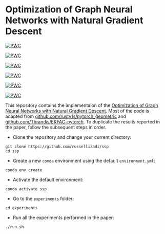 # Optimization of Graph Neural Networks with Natural Gradient Descent

[![PWC](https://img.shields.io/endpoint.svg?url=https://paperswithcode.com/badge/optimization-of-graph-neural-networks-with/node-classification-on-citeseer)](https://paperswithcode.com/sota/node-classification-on-citeseer?p=optimization-of-graph-neural-networks-with)

[![PWC](https://img.shields.io/endpoint.svg?url=https://paperswithcode.com/badge/optimization-of-graph-neural-networks-with/node-classification-on-cora)](https://paperswithcode.com/sota/node-classification-on-cora?p=optimization-of-graph-neural-networks-with)

[![PWC](https://img.shields.io/endpoint.svg?url=https://paperswithcode.com/badge/optimization-of-graph-neural-networks-with/node-classification-on-pubmed)](https://paperswithcode.com/sota/node-classification-on-pubmed?p=optimization-of-graph-neural-networks-with)

[![PWC](https://img.shields.io/endpoint.svg?url=https://paperswithcode.com/badge/optimization-of-graph-neural-networks-with/node-classification-on-citeseer-with-public)](https://paperswithcode.com/sota/node-classification-on-citeseer-with-public?p=optimization-of-graph-neural-networks-with)

[![PWC](https://img.shields.io/endpoint.svg?url=https://paperswithcode.com/badge/optimization-of-graph-neural-networks-with/node-classification-on-pubmed-with-public)](https://paperswithcode.com/sota/node-classification-on-pubmed-with-public?p=optimization-of-graph-neural-networks-with)

[![PWC](https://img.shields.io/endpoint.svg?url=https://paperswithcode.com/badge/optimization-of-graph-neural-networks-with/node-classification-on-cora-with-public-split)](https://paperswithcode.com/sota/node-classification-on-cora-with-public-split?p=optimization-of-graph-neural-networks-with)

This repository contains the implementaion of the [Optimization of Graph Neural Networks with Natural Gradient Descent](https://arxiv.org/abs/2008.09624). Most of the code is adapted from [github.com/rusty1s/pytorch_geometric](https://github.com/rusty1s/pytorch_geometric) and [github.com/Thrandis/EKFAC-pytorch](https://github.com/Thrandis/EKFAC-pytorch). To duplicate the results reported in the paper, follow the subsequent steps in order.

- Clone the repository and change your current directory:
```
git clone https://github.com/russellizadi/ssp
cd ssp
```
- Create a new `conda` environment using the default `environment.yml`:
```
conda env create
```
- Activate the default environment:
```
conda activate ssp
```
- Go to the `experiments` folder:
```
cd experiments
```
- Run all the experiments performed in the paper:
```
./run.sh
```
